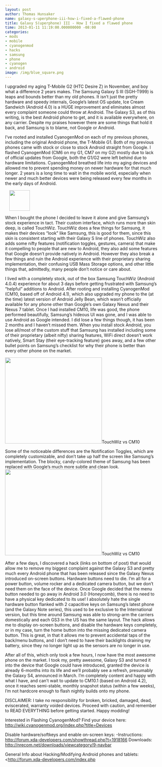 ```yaml
---
layout: post
author: Thomas Hunsaker
name: galaxy-s-uperphone-iii-how-i-fixed-a-flawed-phone
title: Galaxy S(uperphone) III - How I fixed a flawed phone
time: 2013-01-11 11:19:00.000000000 -08:00
categories:
- mods
- mobile
- cyanogenmod
- hacks
- samsung
- phone
- cyanogen
- android
image: /img/blue_square.png
---
```

I upgraded my aging T-Mobile G2 (HTC Desire Z) in November, and boy what a difference 2 years makes. The Samsung Galaxy S III (SGH-T999) is leaps and bounds better than my old phones. It isn’t just the pretty hardware and speedy internals, Google’s latest OS update, Ice Cream Sandwich (Android 4.0) is a HUGE improvement and eliminates almost every complaint someone could throw at Android. The Galaxy S3, as of this writing, is the best Android phone to get, and it is available everywhere, on any carrier. Despite my praises however there are some things that hold it back, and Samsung is to blame, not Google or Android.

I’ve rooted and installed CyanogenMod on each of my previous phones, including the original Android phone, the T-Mobile G1. Both of my previous phones came with stock or close to stock Android straight from Google. I flashed CyanogenMod (CM6 on my G1, CM7 on my G2) mostly due to lack of official updates from Google, both the G1/G2 were left behind due to hardware limitations. CyanogenMod breathed life into my aging devices and allowed me to prevent spending money on newer hardware for that much longer. 2 years is a long time to wait in the mobile world, especially when newer and much better devices were being released every few months in the early days of Android.  

<a href="http://www.cyanogenmod.org/wp-content/themes/cyanogenmod/images/logo-cid.png" imageanchor="1" style="margin-left: 1em; margin-right: 1em;"><img border="0" height="68" src="https://dl.dropboxusercontent.com/u/1931029/logo-cid.png"></a>

When I bought the phone I decided to leave it alone and give Samsung’s stock experience in tact. Their custom interface, which runs more than skin deep, is called TouchWiz. TouchWiz does a few things for Samsung, it makes their devices “look” like Samsung, this is good for them, since this skin is consistent starting with their Galaxy S line of phones. TouchWiz also adds some nifty features (notification toggles, gestures, camera) that make it compelling to people that are new to Android, they also add some features that Google doesn’t provide natively in Android. However they also break a few things and ruin the Android experience with their proprietary sharing implementation, their confusing USB Mass Storage options, and other little things that, admittedly, many people don’t notice or care about.

I lived with a completely stock, out of the box Samsung TouchWiz (Android 4.0.4) experience for about 3 days before getting frustrated with Samsung’s “helpful” additions to Android. After rooting and installing CyanogenMod (CM10, based off of Android 4.1), which also upgraded my phone to the (at the time) latest version of Android Jelly Bean, which wasn’t officially available for any phone other than Google’s own Galaxy Nexus and their Nexus 7 tablet. Once I had installed CM10, life was good, the phone performed beautifully, Samsung’s hideous UI was gone, and I was able to use Android as Google intended. I did lose a few things though, it has been 2 months and I haven’t missed them. When you install stock Android, you lose all/most of the custom stuff that Samsung has installed including some of their proprietary (albeit nifty) sharing features, WiFi direct doesn’t work natively, Smart Stay (their eye-tracking feature) goes away, and a few other bullet points on Samsung’s checklist for why their phone is better than every other phone on the market.

<a href="http://1.bp.blogspot.com/-5nvGV5ZxYIk/UPBiopR1I_I/AAAAAAAARfA/RjWFisT3cV4/s1600/gs3_touchwiz_vs_cm_notification_drawer.png" imageanchor="1" style="margin-left: auto; margin-right: auto;"><img border="0" height="284" src="http://1.bp.blogspot.com/-5nvGV5ZxYIk/UPBiopR1I_I/AAAAAAAARfA/RjWFisT3cV4/s320/gs3_touchwiz_vs_cm_notification_drawer.png" width="320" /></a>TouchWiz vs CM10

Some of the noticeable differences are the Notification Toggles, which are completely customizable, and don’t take up half the screen like Samsung’s implementation. The blocky, candy-colored theme of Samsung has been replaced with Google’s much more subtle and clean look.
<a href="http://3.bp.blogspot.com/-ywa25rYj_Ro/UPBiqg5NniI/AAAAAAAARfI/9GgnMFYzKjs/s1600/gs3_touchwiz_vs_cm_phone_dialpad.png" imageanchor="1"><img border="0" height="284" src="http://3.bp.blogspot.com/-ywa25rYj_Ro/UPBiqg5NniI/AAAAAAAARfI/9GgnMFYzKjs/s320/gs3_touchwiz_vs_cm_phone_dialpad.png" width="320" /></a><span style="text-align:center">TouchWiz vs CM10</span>

After a few days, I discovered a hack (links on bottom of post) that would allow me to remove my biggest complaint against the Galaxy S3 and pretty much every Android phone that has been released since the Galaxy Nexus introduced on-screen buttons. Hardware buttons need to die. I’m all for a power button, volume rocker and a dedicated camera button, but we don’t need them on the face of the device. Once Google decided that the menu button needed to go away in Android 3.0 (Honeycomb), there is no need to have a physical key dedicated to its use! I absolutely hate the single hardware button flanked with 2 capacitive keys on Samsung’s latest phone (and the Galaxy Note series), this used to be exclusive to the International version, but this time around Samsung was able to strong-arm the carriers domestically and each GS3 in the US has the same layout. The hack allows me to display on-screen buttons, and disable the hardware keys completely, or in my case, turn the home button into the missing dedicated camera button. This is great, in that it allows me to prevent accidental taps of the back/menu buttons, and I don’t need to have their backlights draining my battery, since they no longer light up as the sensors are no longer in use.

After all of this, which only took a few hours, I now have the most awesome phone on the market. I took my, pretty awesome, Galaxy S3 and turned it into the device that Google could have introduced, granted the device is already 6-months into its life and we’ll probably see a refresh, presumably the Galaxy S4, announced in March. I’m completely content and happy with what I have, and can’t wait to update to CM10.1 (based on Android 4.2), once it reaches semi-stable, monthly snapshot status (within a few weeks), I’m not hardcore enough to flash nightly builds onto my phone.

DISCLAIMER: I take no responsibility for broken, bricked, damaged, dead, eviscerated, warranty voided devices. Proceed with caution, and remember to READ EVERYTHING before getting started. Happy modding!

Interested in Flashing CyanogenMod? Find your device here: <http://wiki.cyanogenmod.org/index.php?title=Devices>

Disable hardware/softkeys and enable on-screen keys: 
-Instructions: <http://forum.xda-developers.com/showthread.php?t=1918166>
Downloads: <http://nrecom.net/downloads/viewcategory/9-navbar>

General Info about Hacking/Modifying Android phones and tablets: <http://forum.xda-developers.com/index.php</span>
